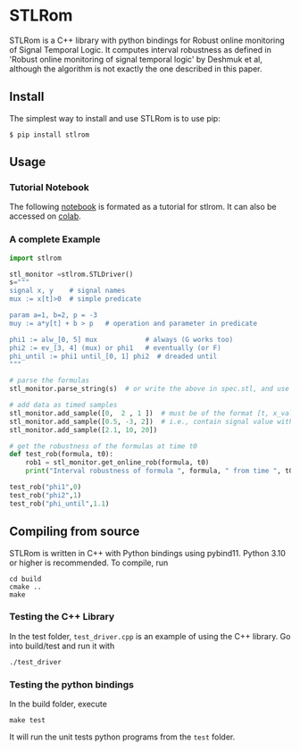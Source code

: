 # STLRom 

STLRom is a C++ library with python bindings for Robust online monitoring of Signal Temporal Logic. It computes interval robustness as defined in 'Robust online monitoring of signal temporal logic' by Deshmuk et al, although the algorithm is not exactly the one described in this paper. 

## Install

The simplest way to install and use STLRom is to use pip:
```
$ pip install stlrom
``` 

## Usage

### Tutorial Notebook

The following [notebook](test/tutorial.ipynb) is formated as a tutorial for stlrom. It can also be accessed on [colab](https://colab.research.google.com/drive/1RUkK4bsXKHawvb10N11oO3u-7CdiQBXT?usp=sharing).

###  A complete Example

```python
import stlrom

stl_monitor =stlrom.STLDriver()
s="""
signal x, y    # signal names
mux := x[t]>0  # simple predicate 

param a=1, b=2, p = -3   
muy := a*y[t] + b > p   # operation and parameter in predicate

phi1 := alw_[0, 5] mux            # always (G works too) 
phi2 := ev_[3, 4] (mux) or phi1   # eventually (or F)
phi_until := phi1 until_[0, 1] phi2  # dreaded until 
"""

# parse the formulas
stl_monitor.parse_string(s)  # or write the above in spec.stl, and use parse_file('spec.stl')

# add data as timed samples
stl_monitor.add_sample([0,  2 , 1 ])  # must be of the format [t, x_val, y_val]
stl_monitor.add_sample([0.5, -3, 2])  # i.e., contain signal value with same order as declared
stl_monitor.add_sample([2.1, 10, 20])

# get the robustness of the formulas at time t0
def test_rob(formula, t0):
    rob1 = stl_monitor.get_online_rob(formula, t0)
    print("Interval robustness of formula ", formula, " from time ", t0, " is ", rob1)

test_rob("phi1",0)
test_rob("phi2",1)
test_rob("phi_until",1.1)
```



## Compiling from source

STLRom is written in C++ with Python bindings using pybind11. Python 3.10 or higher is recommended. To compile, run  
```
cd build
cmake ..
make
```

### Testing the C++ Library

In the test folder, `test_driver.cpp` is an example of using the C++ library. Go into build/test and run it with 
```
./test_driver
```

### Testing the python bindings

In the build folder, execute
```
make test
```
It will run the unit tests  python programs from the `test` folder.


